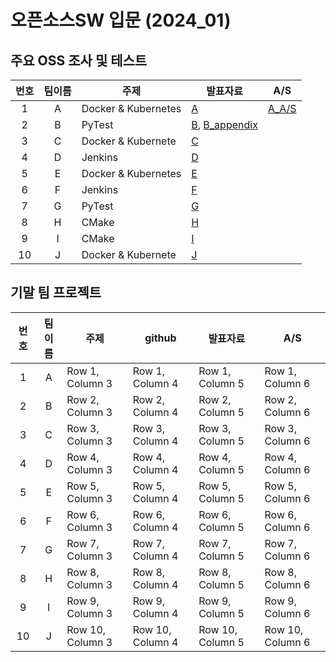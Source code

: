 # 오픈소스SW 입문 (2024_01)

## 주요 OSS 조사 및 테스트
| 번호 | 팀이름 | 주제 | 발표자료 | A/S |
|:----------:|:----------:|----------|----------|----------|
| 1 | A | Docker & Kubernetes | [A](path/to/A.pptx) | [A_A/S](path/to/A_AS.pdf) |
| 2 | B | PyTest |  [B](path/to/B.pptx), [B_appendix](path/to/B_Appendix.pptx) |  |
| 3 | C | Docker & Kubernete | [C](path/to/C.pptx) |  |
| 4 | D | Jenkins | [D](path/to/D.pptx) |  |
| 5 | E | Docker & Kubernetes |  [E](path/to/E.pptx) |  |
| 6 | F | Jenkins | [F](path/to/F.pptx) | |
| 7 | G | PyTest | [G](path/to/G.pdf) | |
| 8 | H | CMake |  [H](path/to/H.pptx) |  |
| 9 | I | CMake | [I](path/to/I.pptx) |  |
| 10 | J | Docker & Kubernete | [J](path/to/J.pdf) |  |


## 기말 팀 프로젝트
| 번호 | 팀이름 | 주제 | github | 발표자료 | A/S |
|:----------:|:----------:|----------|----------|----------|----------|
| 1 | A | Row 1, Column 3 | Row 1, Column 4 | Row 1, Column 5 | Row 1, Column 6 |
| 2 | B | Row 2, Column 3 | Row 2, Column 4 | Row 2, Column 5 | Row 2, Column 6 |
| 3 | C | Row 3, Column 3 | Row 3, Column 4 | Row 3, Column 5 | Row 3, Column 6 |
| 4 | D | Row 4, Column 3 | Row 4, Column 4 | Row 4, Column 5 | Row 4, Column 6 |
| 5 | E | Row 5, Column 3 | Row 5, Column 4 | Row 5, Column 5 | Row 5, Column 6 |
| 6 | F | Row 6, Column 3 | Row 6, Column 4 | Row 6, Column 5 | Row 6, Column 6 |
| 7 | G | Row 7, Column 3 | Row 7, Column 4 | Row 7, Column 5 | Row 7, Column 6 |
| 8 | H | Row 8, Column 3 | Row 8, Column 4 | Row 8, Column 5 | Row 8, Column 6 |
| 9 | I | Row 9, Column 3 | Row 9, Column 4 | Row 9, Column 5 | Row 9, Column 6 |
| 10 | J | Row 10, Column 3 | Row 10, Column 4 | Row 10, Column 5 | Row 10, Column 6 |
